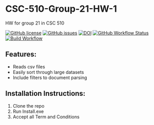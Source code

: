 # CSC-510-Group-21-HW-1
HW for group 21 in CSC 510

[![GitHub license](https://img.shields.io/github/license/landog893/CSC-510-Group-21-HW-1?style=plastic)](https://github.com/landog893/CSC-510-Group-21-HW-1/blob/main/LICENSE.md)
[![GitHub issues](https://img.shields.io/github/issues/landog893/CSC-510-Group-21-HW-1?style=plastic)](https://github.com/landog893/CSC-510-Group-21-HW-1/issues)
[![DOI](https://zenodo.org/badge/528489840.svg)](https://zenodo.org/badge/latestdoi/528489840)
[![GitHub Workflow Status](https://img.shields.io/github/workflow/status/landog893/CSC-510-Group-21-HW-1/Build%20Workflow?style=plastic)](https://github.com/landog893/CSC-510-Group-21-HW-1/actions/workflows/main.yml)
[![Build Workflow](https://github.com/landog893/CSC-510-Group-21-HW-1/actions/workflows/main.yml/badge.svg)](https://github.com/landog893/CSC-510-Group-21-HW-1/actions/workflows/main.yml)

## Features:

- Reads csv files
- Easily sort through large datasets
- Include filters to document parsing

## Installation Instructions:

1. Clone the repo
2. Run Install.exe
3. Accept all Term and Conditions
